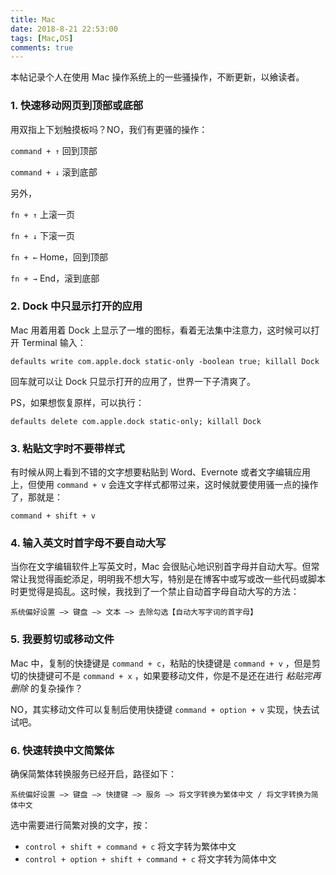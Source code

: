 ```yaml
---
title: Mac
date: 2018-8-21 22:53:00
tags: [Mac,OS]
comments: true
---
```



本帖记录个人在使用 Mac 操作系统上的一些骚操作，不断更新，以飨读者。

### 1. 快速移动网页到顶部或底部

用双指上下划触摸板吗？NO，我们有更骚的操作：

`command + ↑` 回到顶部

`command + ↓` 滚到底部

另外，

`fn + ↑` 上滚一页

`fn + ↓` 下滚一页

`fn + ←` Home，回到顶部

`fn + →` End，滚到底部

### 2. Dock 中只显示打开的应用

Mac 用着用着 Dock 上显示了一堆的图标，看着无法集中注意力，这时候可以打开 Terminal 输入：

```shell
defaults write com.apple.dock static-only -boolean true; killall Dock
```

回车就可以让 Dock 只显示打开的应用了，世界一下子清爽了。

PS，如果想恢复原样，可以执行：

```shell
defaults delete com.apple.dock static-only; killall Dock
```

### 3. 粘贴文字时不要带样式

有时候从网上看到不错的文字想要粘贴到 Word、Evernote 或者文字编辑应用上，但使用 `command + v`  会连文字样式都带过来，这时候就要使用骚一点的操作了，那就是：

```
command + shift + v
```

### 4. 输入英文时首字母不要自动大写

当你在文字编辑软件上写英文时，Mac 会很贴心地识别首字母并自动大写。但常常让我觉得画蛇添足，明明我不想大写，特别是在博客中或写或改一些代码或脚本时更觉得是捣乱。这时候，我找到了一个禁止自动首字母自动大写的方法：

```
系统偏好设置 —> 键盘 —> 文本 —> 去除勾选【自动大写字词的首字母】
```

### 5. 我要剪切或移动文件

Mac 中，复制的快捷键是 `command + c`，粘贴的快捷键是 `command + v` ，但是剪切的快捷键可不是 `command + x` ，如果要移动文件，你是不是还在进行 *粘贴完再删除* 的复杂操作？

NO，其实移动文件可以复制后使用快捷键 `command + option + v` 实现，快去试试吧。

### 6. 快速转换中文简繁体

确保简繁体转换服务已经开启，路径如下：

```
系统偏好设置 —> 键盘 —> 快捷键 —> 服务 —> 将文字转换为繁体中文 / 将文字转换为简体中文
```

选中需要进行简繁对换的文字，按：

- `control + shift + command + c` 将文字转为繁体中文
- `control + option + shift + command + c`  将文字转为简体中文